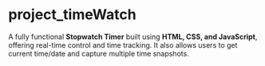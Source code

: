 # project_timeWatch
A fully functional **Stopwatch Timer** built using **HTML, CSS, and JavaScript**, offering real-time control and time tracking. It also allows users to get current time/date and capture multiple time snapshots.
